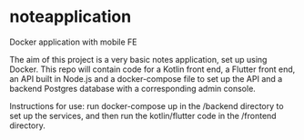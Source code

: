 # noteapplication
Docker application with mobile FE

The aim of this project is a very basic notes application, set up using Docker. This repo will contain code for a Kotlin front end, a Flutter front end, an API built in Node.js and a docker-compose file to set up the API and a backend Postgres database with a corresponding admin console.

Instructions for use:
run docker-compose up in the /backend directory to set up the services, and then run the kotlin/flutter code in the /frontend directory.
